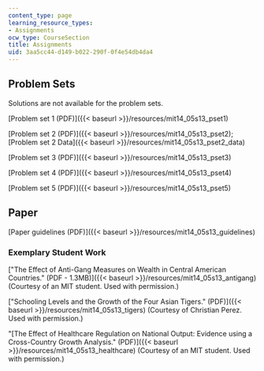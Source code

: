 ```yaml
---
content_type: page
learning_resource_types:
- Assignments
ocw_type: CourseSection
title: Assignments
uid: 3aa5cc44-d149-b022-290f-0f4e54db4da4
---
```


Problem Sets
------------

Solutions are not available for the problem sets.

[Problem set 1 (PDF)]({{< baseurl >}}/resources/mit14_05s13_pset1)

[Problem set 2 (PDF)]({{< baseurl >}}/resources/mit14_05s13_pset2); [Problem set 2 Data]({{< baseurl >}}/resources/mit14_05s13_pset2_data)

[Problem set 3 (PDF)]({{< baseurl >}}/resources/mit14_05s13_pset3)

[Problem set 4 (PDF)]({{< baseurl >}}/resources/mit14_05s13_pset4)

[Problem set 5 (PDF)]({{< baseurl >}}/resources/mit14_05s13_pset5)

Paper
-----

[Paper guidelines (PDF)]({{< baseurl >}}/resources/mit14_05s13_guidelines)

### Exemplary Student Work

["The Effect of Anti-Gang Measures on Wealth in Central American Countries." (PDF - 1.3MB)]({{< baseurl >}}/resources/mit14_05s13_antigang) (Courtesy of an MIT student. Used with permission.)

["Schooling Levels and the Growth of the Four Asian Tigers." (PDF)]({{< baseurl >}}/resources/mit14_05s13_tigers) (Courtesy of Christian Perez. Used with permission.)

"[The Effect of Healthcare Regulation on National Output: Evidence using a Cross-Country Growth Analysis." (PDF)]({{< baseurl >}}/resources/mit14_05s13_healthcare) (Courtesy of an MIT student. Used with permission.)
